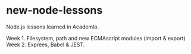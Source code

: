 # new-node-lessons
Node.js lessons learned in Academlo.

<div>
Week 1. Filesystem, path and new ECMAscript modules (import & export) </br> 
Week 2. Exprees, Babel & JEST.
</div>
